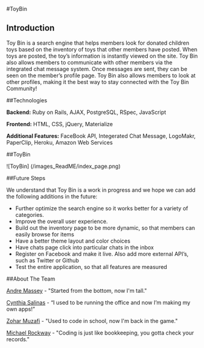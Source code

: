 #ToyBin

## Introduction

Toy Bin is a search engine that helps members look for donated children toys based on the inventory of toys that other members have posted. When toys are posted, the toy’s information is instantly viewed on the site. Toy Bin also allows members to communicate with other members via the integrated chat message system. Once messages are sent, they can be seen on the member’s profile page. Toy Bin also allows members to look at other profiles, making it the best way to stay connected with the Toy Bin Community! 

##Technologies

**Backend:** Ruby on Rails, AJAX, PostgreSQL, RSpec, JavaScript

**Frontend:** HTML, CSS, jQuery, Materialize

**Additional Features:** FaceBook API, Integerated Chat Message, LogoMakr, PaperClip, Heroku, Amazon Web Services 

##ToyBin 

![ToyBin] (/images_ReadME/index_page.png)

##Future Steps

We understand that Toy Bin is a work in progress and we hope we can add the following additions in the future: 

*	Further optimize the search engine so it works better for a variety of categories. 
*	Improve the overall user experience. 
*	Build out the inventory page to be more dynamic, so that members can easily browse for items
*	Have a better theme layout and color choices
*	Have chats page click into particular chats in the inbox
*	Register on Facebook and make it live. Also add more external API’s, such as Twitter or Github 
*	Test the entire application, so that all features are measured


##About The Team 
	
[Andre Massey](https://www.linkedin.com/in/andremassey1) - "Started from the bottom, now I'm tall."

[Cynthia Salinas](https://www.linkedin.com/in/cynthiagsalinas) - “I used to be running the office and now I’m making my own apps!”

[Zohar Muzafi](https://www.linkedin.com/in/zoharmuzafi) - "Used to code in school, now I'm back in the game."
	
[Michael Rockway](https://www.linkedin.com/in/mrockway) - "Coding is just like bookkeeping, you gotta check your records."